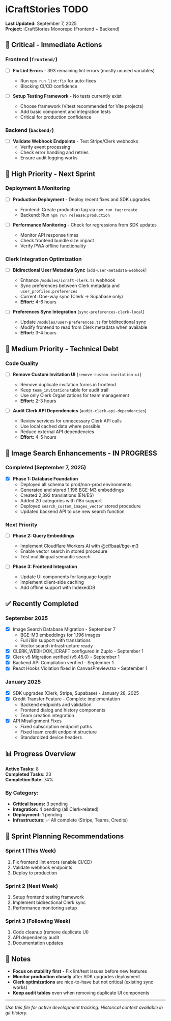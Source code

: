 # iCraftStories TODO

**Last Updated:** September 7, 2025  
**Project:** iCraftStories Monorepo (Frontend + Backend)

## 🚨 Critical - Immediate Actions

### Frontend (`frontend/`)
- [ ] **Fix Lint Errors** - 393 remaining lint errors (mostly unused variables)
  - Run `npm run lint:fix` for auto-fixes
  - Blocking CI/CD confidence

- [ ] **Setup Testing Framework** - No tests currently exist
  - Choose framework (Vitest recommended for Vite projects)
  - Add basic component and integration tests
  - Critical for production confidence

### Backend (`backend/`)
- [ ] **Validate Webhook Endpoints** - Test Stripe/Clerk webhooks
  - Verify event processing
  - Check error handling and retries
  - Ensure audit logging works

## 📍 High Priority - Next Sprint

### Deployment & Monitoring
- [ ] **Production Deployment** - Deploy recent fixes and SDK upgrades
  - Frontend: Create production tag via `npm run tag:create`
  - Backend: Run `npm run release:production`
  
- [ ] **Performance Monitoring** - Check for regressions from SDK updates
  - Monitor API response times
  - Check frontend bundle size impact
  - Verify PWA offline functionality

### Clerk Integration Optimization
- [ ] **Bidirectional User Metadata Sync** (`add-user-metadata-webhook`)
  - Enhance `/modules/icraft-clerk.ts` webhook
  - Sync preferences between Clerk metadata and `user_profiles.preferences`
  - Current: One-way sync (Clerk → Supabase only)
  - **Effort:** 4-6 hours

- [ ] **Preferences Sync Integration** (`sync-preferences-clerk-local`)
  - Update `/modules/user-preferences.ts` for bidirectional sync
  - Modify frontend to read from Clerk metadata when available
  - **Effort:** 3-4 hours

## 🔧 Medium Priority - Technical Debt

### Code Quality
- [ ] **Remove Custom Invitation UI** (`remove-custom-invitation-ui`)
  - Remove duplicate invitation forms in frontend
  - Keep `team_invitations` table for audit trail
  - Use only Clerk Organizations for team management
  - **Effort:** 2-3 hours

- [ ] **Audit Clerk API Dependencies** (`audit-clerk-api-dependencies`)
  - Review services for unnecessary Clerk API calls
  - Use local cached data where possible
  - Reduce external API dependencies
  - **Effort:** 4-5 hours

## 🎯 Image Search Enhancements - IN PROGRESS

### Completed (September 7, 2025)
- [x] **Phase 1: Database Foundation**
  - Deployed all schema to prod/non-prod environments
  - Generated and stored 1,196 BGE-M3 embeddings
  - Created 2,392 translations (EN/ES)
  - Added 20 categories with i18n support
  - Deployed `search_custom_images_vector` stored procedure
  - Updated backend API to use new search function

### Next Priority
- [ ] **Phase 2: Query Embeddings**
  - Implement Cloudflare Workers AI with @cf/baai/bge-m3
  - Enable vector search in stored procedure
  - Test multilingual semantic search

- [ ] **Phase 3: Frontend Integration**
  - Update UI components for language toggle
  - Implement client-side caching
  - Add offline support with IndexedDB

## ✅ Recently Completed

### September 2025
- [x] Image Search Database Migration - September 7
  - BGE-M3 embeddings for 1,196 images
  - Full i18n support with translations
  - Vector search infrastructure ready
- [x] CLERK_WEBHOOK_ICRAFT configured in Zuplo - September 1
- [x] Clerk v5 Migration verified (v5.45.0) - September 1
- [x] Backend API Compilation verified - September 1
- [x] React Hooks Violation fixed in CanvasPreview.tsx - September 1

### January 2025
- [x] SDK upgrades (Clerk, Stripe, Supabase) - January 28, 2025
- [x] Credit Transfer Feature - Complete implementation
  - Backend endpoints and validation
  - Frontend dialog and history components
  - Team creation integration
- [x] API Misalignment Fixes
  - Fixed subscription endpoint paths
  - Fixed team credit endpoint structure
  - Standardized device headers

## 📊 Progress Overview

**Active Tasks:** 8  
**Completed Tasks:** 23  
**Completion Rate:** 74%

### By Category:
- **Critical Issues:** 3 pending
- **Integration:** 4 pending (all Clerk-related)
- **Deployment:** 1 pending
- **Infrastructure:** ✅ All complete (Stripe, Teams, Credits)

## 🎯 Sprint Planning Recommendations

### Sprint 1 (This Week)
1. Fix frontend lint errors (enable CI/CD)
2. Validate webhook endpoints
3. Deploy to production

### Sprint 2 (Next Week)
1. Setup frontend testing framework
2. Implement bidirectional Clerk sync
3. Performance monitoring setup

### Sprint 3 (Following Week)
1. Code cleanup (remove duplicate UI)
2. API dependency audit
3. Documentation updates

## 📝 Notes

- **Focus on stability first** - Fix lint/test issues before new features
- **Monitor production closely** after SDK upgrades deployment
- **Clerk optimizations** are nice-to-have but not critical (existing sync works)
- **Keep audit tables** even when removing duplicate UI components

---

*Use this file for active development tracking. Historical context available in git history.*
